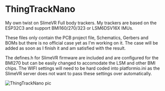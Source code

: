 # ThingTrackNano

My own twist on SlimeVR Full body trackers.
My trackers are based on the ESP32C3 and support BMI160/270/323 or LSM6DSV16X IMUs.

These files only contain the PCB project file, Schematics, Gerbers and BOMs but there is no official case yet as I'm working on it.
The case will be added as soon as I finish it and am satisfied with the result.

The defines.h for SlimeVR firmware are included and are configured for the BMI270 but can be easily changed to accomodate the LSM and other BMI chips.
The WIFI settings will need to be hard coded into platformio.ini as the SlimeVR server does not want to pass these settings over automatically.

![ThingTrackNano pic](https://github.com/JuliThing/ThingTrackNano/assets/63885704/58f98e0d-feac-4169-8683-6a659f19fde7)
